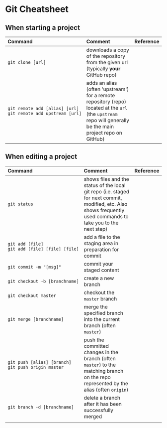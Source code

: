 


# Git Cheatsheet

## When starting a project

|Command|Comment|Reference
|:---|:---|:---|
|<code>git&nbsp;clone&nbsp;[url]</code>|downloads a copy of the repository from the given url (typically **your** GitHub repo)||
|<code>git&nbsp;remote&nbsp;add&nbsp;[alias]&nbsp;[url]</code><br><code>git&nbsp;remote&nbsp;add&nbsp;upstream&nbsp;[url]</code>|adds an alias (often 'upstream') for a remote repository (repo) located at the `url` (the `upstream` repo will generally be the main project repo on GitHub)||

## When editing a project

|Command|Comment|Reference|
|:---|:---|:---|
|<code>git&nbsp;status</code>|shows files and the status of the local git repo (i.e. staged for next commit, modified, etc. Also shows frequently used commands to take you to the next step) ||
|<code>git&nbsp;add&nbsp;[file]</code><br><code>git&nbsp;add&nbsp;[file]&nbsp;[file]&nbsp;[file]</code>|add a file to the staging area in preparation for commit||
|<code>git commit&nbsp;-m&nbsp;"[msg]"</code>|commit your staged content||
|<code>git&nbsp;checkout&nbsp;-b&nbsp;[branchname]</code>|create a new branch||
|<code>git&nbsp;checkout&nbsp;master</code>|checkout the `master` branch||
|<code>git&nbsp;merge&nbsp;[branchname]</code>|merge the specified branch into the current branch (often `master`)||
|<code>git&nbsp;push&nbsp;[alias]&nbsp;[branch]</code><br><code>git&nbsp;push&nbsp;origin&nbsp;master</code>|push the committed changes in the branch (often `master`) to the matching branch on the repo represented by the alias (often `origin`) ||
|<code>git&nbsp;branch&nbsp;-d&nbsp;[branchname]</code>|delete a branch after it has been successfully merged||
||||

